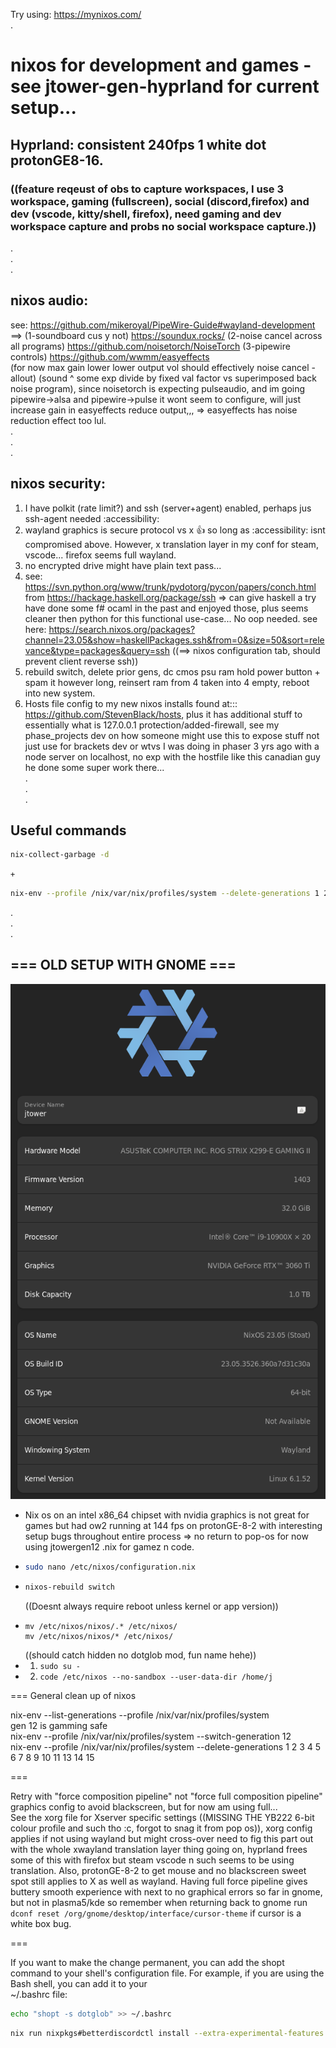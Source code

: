 Try using: https://mynixos.com/  
.  
# nixos for development and games - see jtower-gen-hyprland for current setup...  
## Hyprland: consistent 240fps 1 white dot protonGE8-16.  
### ((feature reqeust of obs to capture workspaces, I use 3 workspace, gaming (fullscreen), social (discord,firefox) and dev (vscode, kitty/shell, firefox), need gaming and dev workspace capture and probs no social workspace capture.))    
.  
.  
.  
## nixos audio:
see: https://github.com/mikeroyal/PipeWire-Guide#wayland-development  
==> (1-soundboard cus y not) https://soundux.rocks/  (2-noise cancel across all programs) https://github.com/noisetorch/NoiseTorch  (3-pipewire controls) https://github.com/wwmm/easyeffects  
(for now max gain lower lower output vol should effectively noise cancel - allout) (sound ^ some exp divide by fixed val factor vs superimposed back noise program), since noisetorch is expecting pulseaudio, and im going pipewire->alsa and pipewire->pulse it wont seem to configure, will just increase gain in easyeffects reduce output,,, => easyeffects has noise reduction effect too lul.     
.  
.  
.  
## nixos security:  
1) I have polkit (rate limit?) and ssh (server+agent) enabled, perhaps jus ssh-agent needed :accessibility:    
2) wayland graphics is secure protocol vs x 👍 so long as :accessibility: isnt compromised above. However, x translation layer in my conf for steam, vscode... firefox seems full wayland.        
3) no encrypted drive might have plain text pass...
4) see: https://svn.python.org/www/trunk/pydotorg/pycon/papers/conch.html from https://hackage.haskell.org/package/ssh => can give haskell a try have done some f# ocaml in the past and enjoyed those, plus seems cleaner then python for this functional use-case... No oop needed. see here: https://search.nixos.org/packages?channel=23.05&show=haskellPackages.ssh&from=0&size=50&sort=relevance&type=packages&query=ssh ((==> nixos configuration tab, should prevent client reverse ssh))
5) rebuild switch, delete prior gens, dc cmos psu ram hold power button + spam it however long, reinsert ram from 4 taken into 4 empty, reboot into new system.
6) Hosts file config to my new nixos installs found at::: https://github.com/StevenBlack/hosts, plus it has additional stuff to essentially what is 127.0.0.1 protection/added-firewall, see my phase_projects dev on how someone might use this to expose stuff not just use for brackets dev or wtvs I was doing in phaser 3 yrs ago with a node server on localhost, no exp with the hostfile like this canadian guy he done some super work there...  
.  
.  
.  
## Useful commands    
``` bash
nix-collect-garbage -d
```
``` + ``` 
``` bash
nix-env --profile /nix/var/nix/profiles/system --delete-generations 1 2 3 4 5 6 7 8 9 10 11 13 14 15
```
.  
.  
.  
## === OLD SETUP WITH GNOME ===     
![current setup](./images/nixcurrent.png)
- Nix os on an intel x86_64 chipset with nvidia graphics is not great for games but had ow2 running at 144 fps on protonGE-8-2 with interesting setup bugs throughout entire process => no return to pop-os for now using jtowergen12 .nix for gamez n code.     
- ``` Bash
  sudo nano /etc/nixos/configuration.nix
  ```
- ``` Bash
  nixos-rebuild switch
  ```
  ((Doesnt always require reboot unless kernel or app version))
- ```
  mv /etc/nixos/nixos/.* /etc/nixos/
  mv /etc/nixos/nixos/* /etc/nixos/
  ```
  ((should catch hidden no dotglob mod, fun name hehe))  
- 1) ``` sudo su - ```
- 2) ``` code /etc/nixos --no-sandbox --user-data-dir /home/j ```
  
=== General clean up of nixos  
  
nix-env --list-generations --profile /nix/var/nix/profiles/system  
gen 12 is gamming safe  
nix-env --profile /nix/var/nix/profiles/system --switch-generation 12  
nix-env --profile /nix/var/nix/profiles/system --delete-generations 1 2 3 4 5 6 7 8 9 10 11 13 14 15   
  
===  
  
Retry with "force composition pipeline" not "force full composition pipeline" graphics config to avoid blackscreen, but for now am using full...  
See the xorg file for Xserver specific settings ((MISSING THE YB222 6-bit colour profile and such tho :c, forgot to snag it from pop os)), xorg config applies if not using wayland but might cross-over need to fig this part out with the whole xwayland translation layer thing going on, hyprland frees some of this with firefox but steam vscode n such seems to be using translation. Also, protonGE-8-2 to get mouse and no blackscreen sweet spot still applies to X as well as wayland. Having full force pipeline gives buttery smooth experience with next to no graphical errors so far in gnome, but not in plasma5/kde so remember when returning back to gnome run ``` dconf reset /org/gnome/desktop/interface/cursor-theme ``` if cursor is a white box bug.       
  
===  
  
If you want to make the change permanent, you can add the shopt command to your shell's   configuration file. For example, if you are using the Bash shell, you can add it to your   
~/.bashrc file:  
  
``` bash
echo "shopt -s dotglob" >> ~/.bashrc
```
```  bash
nix run nixpkgs#betterdiscordctl install --extra-experimental-features nix-command --extra-experimental-features flakes
```  
